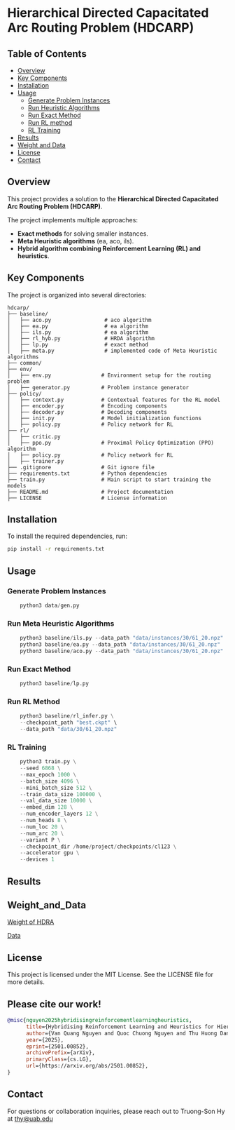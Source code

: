 # Hierarchical Directed Capacitated Arc Routing Problem (HDCARP)

## Table of Contents

- [Overview](#overview)
- [Key Components](#key-components)
- [Installation](#installation)
- [Usage](#usage)
  - [Generate Problem Instances](#generate-problem-instances)
  - [Run Heuristic Algorithms](run-heuristic-algorithms)
  - [Run Exact Method](#train-reinforcement-learning-model)
  - [Run RL method](#evaluate-performance)
  - [RL Training](#rl-training)
- [Results](#results)
- [Weight and Data](#weight_and_data)
- [License](#license)
- [Contact](#contact)

## Overview

This project provides a solution to the **Hierarchical Directed Capacitated Arc Routing Problem (HDCARP)**.

The project implements multiple approaches:

- **Exact methods** for solving smaller instances.
- **Meta Heuristic algorithms** (ea, aco, ils).
- **Hybrid algorithm combining Reinforcement Learning (RL) and heuristics**.

## Key Components

The project is organized into several directories:

```
hdcarp/
├── baseline/
│   ├── aco.py                 # aco algorithm
│   ├── ea.py                  # ea algorithm
│   ├── ils.py                 # ea algorithm
│   ├── rl_hyb.py              # HRDA algorithm
│   ├── lp.py                  # exact method
│   ├── meta.py                # implemented code of Meta Heuristic algorithms
├── common/
├── env/
│   ├── env.py                # Environment setup for the routing problem
│   ├── generator.py          # Problem instance generator
├── policy/
│   ├── context.py            # Contextual features for the RL model
│   ├── encoder.py            # Encoding components
│   ├── decoder.py            # Decoding components
│   ├── init.py               # Model initialization functions
│   ├── policy.py             # Policy network for RL
├── rl/
│   ├── critic.py
│   ├── ppo.py                # Proximal Policy Optimization (PPO) algorithm
│   ├── policy.py             # Policy network for RL
│   ├── trainer.py
├── .gitignore                # Git ignore file
├── requirements.txt          # Python dependencies
├── train.py                  # Main script to start training the models
├── README.md                 # Project documentation
├── LICENSE                   # License information
```


## Installation

To install the required dependencies, run:

```bash
pip install -r requirements.txt
```

## Usage

### Generate Problem Instances
```python
    python3 data/gen.py
```
### Run Meta Heuristic Algorithms
```python
    python3 baseline/ils.py --data_path "data/instances/30/61_20.npz"
    python3 baseline/ea.py --data_path "data/instances/30/61_20.npz"
    python3 baseline/aco.py --data_path "data/instances/30/61_20.npz"
```

### Run Exact Method
```python
    python3 baseline/lp.py
```
### Run RL Method
```python
    python3 baseline/rl_infer.py \
    --checkpoint_path "best.ckpt" \
    --data_path "data/30/61_20.npz"
```

### RL Training
```python
    python3 train.py \
    --seed 6868 \
    --max_epoch 1000 \
    --batch_size 4096 \
    --mini_batch_size 512 \
    --train_data_size 100000 \
    --val_data_size 10000 \
    --embed_dim 128 \
    --num_encoder_layers 12 \
    --num_heads 8 \
    --num_loc 20 \
    --num_arc 20 \
    --variant P \
    --checkpoint_dir /home/project/checkpoints/cl123 \
    --accelerator gpu \
    --devices 1
```

## Results

## Weight_and_Data
[Weight of HDRA](https://drive.google.com/drive/folders/16R3gudbrDpMo9sZn-iLxHVXkXTHUCVQi)

[Data](https://drive.google.com/drive/folders/1JAgkaH1TnPz7zls_oCbsjJP2nGpkTRPm)

## License
This project is licensed under the MIT License. See the LICENSE file for more details.

## Please cite our work!

```bibtex
@misc{nguyen2025hybridisingreinforcementlearningheuristics,
      title={Hybridising Reinforcement Learning and Heuristics for Hierarchical Directed Arc Routing Problems}, 
      author={Van Quang Nguyen and Quoc Chuong Nguyen and Thu Huong Dang and Truong-Son Hy},
      year={2025},
      eprint={2501.00852},
      archivePrefix={arXiv},
      primaryClass={cs.LG},
      url={https://arxiv.org/abs/2501.00852}, 
}
```

## Contact
For questions or collaboration inquiries, please reach out to Truong-Son Hy at thy@uab.edu

